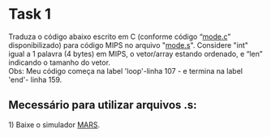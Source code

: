 <h1>Task 1</h1>
<p>Traduza o código abaixo escrito em C (conforme código “<a href="https://github.com/LucasDSL/Faculdade/blob/f9c88bdbda699da53d3034b0e47dc4897f0c23d5/02%20Arquitetura%20de%20Computadores/03%20MIPS%20Assembly/mode.c">mode.c</a>” disponibilizado) para código MIPS no arquivo "<a href="https://github.com/LucasDSL/Faculdade/blob/f9c88bdbda699da53d3034b0e47dc4897f0c23d5/02%20Arquitetura%20de%20Computadores/03%20MIPS%20Assembly/mode.s">mode.s<a/>". Considere "int" igual	a 1	palavra	(4	bytes) em MIPS,	o vetor/array estando ordenado, e “len” indicando o tamanho	do vetor.<br>Obs: Meu código começa na label 'loop'-linha 107 - e termina na label 'end'- linha 159.</p>

<h2>Mecessário para utilizar arquivos .s:</h2>
<p>1) Baixe	o simulador <a href="http://courses.missouristate.edu/kenvollmar/mars/">MARS</a>.</p>
